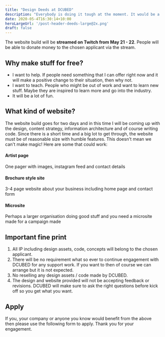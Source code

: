 ```yaml
---
title: "Design Deeds at DCUBED"
description: "Everybody is doing it tough at the moment. It would be a pleasure if DCUBED could help any person/company/organisation that is struggling right now due to COVID-19 by building them a new website - free of charge. "
date: 2020-05-4T16:30:14+10:00
heroLargeUrl: '/post-header-deeds-large@2x.png'
draft: false
---
```


The website build will be **streamed on Twitch from May 21 - 22**. People will be able to donate money to the chosen applicant via the stream.

## Why make stuff for free?

- I want to help. If people need something that I can offer right now and it will make a positive change to their situation, then why not.
- I want to teach. People who might be out of work and want to learn new stuff. Maybe they are inspired to learn more and go into the industry.
- It will be a lot of fun.

## What kind of website?

The website build goes for two days and in this time I will be coming up with the design, content strategy, information architecture and of course writing code. Since there is a short time and a big lot to get through, the website must be of reasonable size with humble features. This doesn't mean we can't make magic! Here are some that could work:

<h4 class="flat">Artist page</h4>
<p>One pager with images, instagram feed and contact details</p>

<h4 class="flat">Brochure style site</h4>
<p>3-4 page website about your business including home page and contact form</p>

<h4 class="flat">Microsite</h4>
<p>Perhaps a larger organisation doing good stuff and you need a microsite made for a campaign made</p>

## Important fine print

1. All IP including design assets, code, concepts will belong to the chosen applicant.
2. There will be no requirement what so ever to continue engagement with DCUBED for any support work. If you want to then of course we can arrange but it is not expected.
3. No reselling any design assets / code made by DCUBED.
4. The design and website provided will not be accepting feedback or revisions. DCUBED will make sure to ask the right questions before kick off so you get what you want.

## Apply

If you, your company or anyone you know would benefit from the above then please use the following form to apply. Thank you for your engagement.
